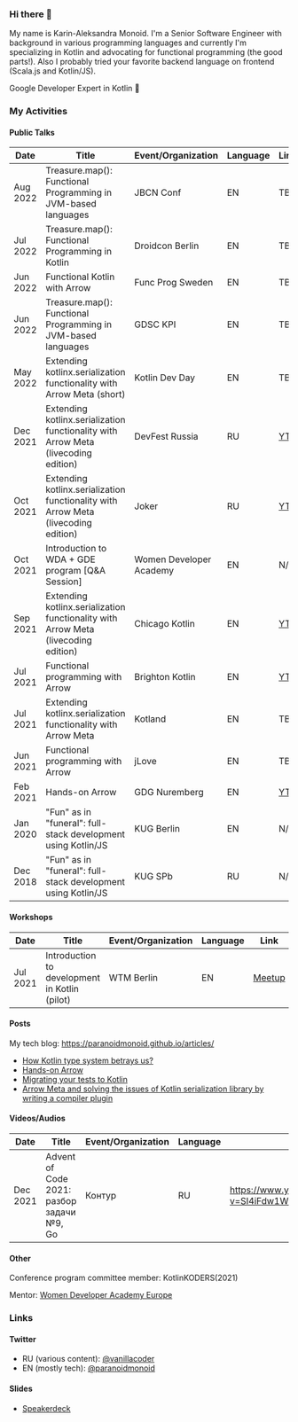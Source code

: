 ### Hi there 👋

My name is Karin-Aleksandra Monoid.
I'm a Senior Software Engineer with background in various programming languages and currently I'm specializing in Kotlin and advocating for functional programming (the good parts!). Also I probably tried your favorite backend language on frontend (Scala.js and Kotlin/JS).

Google Developer Expert in Kotlin 🚀

### My Activities

#### Public Talks

|  Date  |                        Title                                                         |Event/Organization      |Language|Link |
|--------|--------------------------------------------------------------------------------------|------------------------|--------|-----|
|Aug 2022|Treasure.map(): Functional Programming in JVM-based languages                         |JBCN Conf               |EN      |TBA  |
|Jul 2022|Treasure.map(): Functional Programming in Kotlin                                      |Droidcon Berlin         |EN      |TBA  |
|Jun 2022|Functional Kotlin with Arrow                                                          |Func Prog Sweden        |EN      |TBA  |    
|Jun 2022|Treasure.map(): Functional Programming in JVM-based languages                         |GDSC KPI                |EN      |TBA  |
|May 2022|Extending kotlinx.serialization functionality with Arrow Meta (short)                 |Kotlin Dev Day          |EN      |TBA  |
|Dec 2021|Extending kotlinx.serialization functionality with Arrow Meta (livecoding edition)    |DevFest Russia          |RU      |[YT](https://www.youtube.com/watch?v=kHPxs-I7o9g)  |
|Oct 2021|Extending kotlinx.serialization functionality with Arrow Meta (livecoding edition)    |Joker                   |RU      |[YT](https://youtu.be/uDJ2mwnlYaE)  |
|Oct 2021|Introduction to WDA + GDE program [Q&A Session]                                       |Women Developer Academy |EN      |N/A  |
|Sep 2021|Extending kotlinx.serialization functionality with Arrow Meta (livecoding edition)    |Chicago Kotlin          |EN      |[YT](https://youtu.be/SdT6dS0g3eM)|
|Jul 2021|Functional programming with Arrow                                                     |Brighton Kotlin         |EN      |[YT](https://www.youtube.com/watch?v=SlxU51AIWAw)|
|Jul 2021|Extending kotlinx.serialization functionality with Arrow Meta                         |Kotland                 |EN      |TBA  |
|Jun 2021|Functional programming with Arrow                                                     |jLove                   |EN      |TBA  |
|Feb 2021|Hands-on Arrow    	                                                                  |GDG Nuremberg           |EN      |[YT](https://youtu.be/tkl9EaUMfm8)|
|Jan 2020|"Fun" as in "funeral": full-stack development using Kotlin/JS	                        |KUG Berlin	             |EN      |N/A  |
|Dec 2018|"Fun" as in "funeral": full-stack development using Kotlin/JS                       	|KUG SPb                 |RU      |N/A  |

#### Workshops

|  Date  |                        Title                 |Event/Organization|Language|Link |
|--------|----------------------------------------------|------------------|--------|-----|
|Jul 2021|Introduction to development in Kotlin (pilot) | WTM Berlin       | EN     |[Meetup](https://www.meetup.com/Women-Techmakers-Berlin/events/279251255/)|

#### Posts

My tech blog: https://paranoidmonoid.github.io/articles/

* [How Kotlin type system betrays us?](https://paranoidmonoid.github.io/articles/Chasing%20the%20bug/EitherVsNull)
* [Hands-on Arrow](https://paranoidmonoid.github.io/articles/Kotlin%20and%20friends/Hands-on%20Arrow)
* [Migrating your tests to Kotlin](https://paranoidmonoid.github.io/articles/Kotlin%20and%20friends/Migrating%20your%20tests%20to%20Kotlin)
* [Arrow Meta and solving the issues of Kotlin serialization library by writing a compiler plugin](https://paranoidmonoid.github.io/articles/Kotlin%20and%20friends/Naming%20strategy%20plugin)

#### Videos/Audios
|  Date  |                        Title                 |Event/Organization|Language|Link |
|--------|----------------------------------------------|------------------|--------|-----|
|Dec 2021|Advent of Code 2021: разбор задачи №9, Go     |Контур            | RU     |https://www.youtube.com/watch?v=SI4iFdw1W3g|


#### Other

Conference program committee member: KotlinKODERS(2021)

Mentor: [Women Developer Academy Europe](https://events.withgoogle.com/women-developer-academy-europe/speakers--mentors/#content)

### Links

#### Twitter
* RU (various content): [@vanillacoder](https://twitter.com/vanillacoder/)
* EN (mostly tech): [@paranoidmonoid](https://twitter.com/paranoidmonoid/)

#### Slides
* [Speakerdeck](https://speakerdeck.com/paranoidmonoid)
